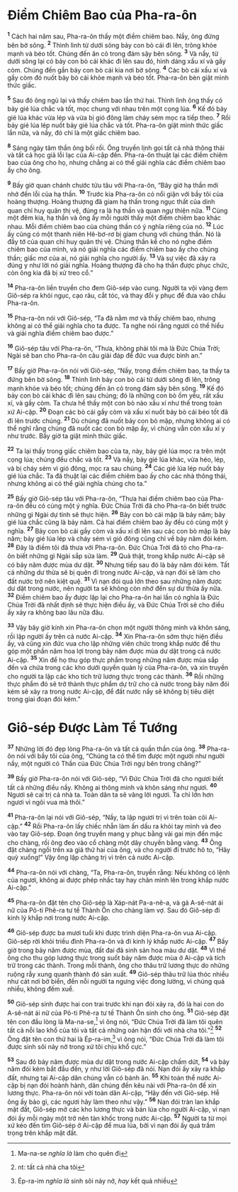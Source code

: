 # Ðiềm Chiêm Bao của Pha-ra-ôn

<sup><b>1</b></sup> Cách hai năm sau, Pha-ra-ôn thấy một điềm chiêm bao. Nầy, ông đứng bên bờ sông. <sup><b>2</b></sup> Thình lình từ dưới sông bảy con bò cái đi lên, trông khỏe mạnh và béo tốt. Chúng đến ăn cỏ trong đám sậy bên sông. <sup><b>3</b></sup> Và nầy, từ dưới sông lại có bảy con bò cái khác đi lên sau đó, hình dáng xấu xí và gầy còm. Chúng đến gần bảy con bò cái kia nơi bờ sông. <sup><b>4</b></sup> Các bò cái xấu xí và gầy còm đó nuốt bảy bò cái khỏe mạnh và béo tốt. Pha-ra-ôn bèn giật mình thức giấc.

<sup><b>5</b></sup> Sau đó ông ngủ lại và thấy chiêm bao lần thứ hai. Thình lình ông thấy có bảy gié lúa chắc và tốt, mọc chung với nhau trên một cọng lúa. <sup><b>6</b></sup> Kế đó bảy gié lúa khác vừa lép và vừa bị gió đông làm cháy sém mọc ra tiếp theo. <sup><b>7</b></sup> Rồi bảy gié lúa lép nuốt bảy gié lúa chắc và tốt. Pha-ra-ôn giật mình thức giấc lần nữa, và nầy, đó chỉ là một giấc chiêm bao.

<sup><b>8</b></sup> Sáng ngày tâm thần ông bối rối. Ông truyền lịnh gọi tất cả nhà thông thái và tất cả học giả lỗi lạc của Ai-cập đến. Pha-ra-ôn thuật lại các điềm chiêm bao của ông cho họ, nhưng chẳng ai có thể giải nghĩa các điềm chiêm bao ấy cho ông.

<sup><b>9</b></sup> Bấy giờ quan chánh chước tửu tâu với Pha-ra-ôn, “Bây giờ hạ thần mới nhớ đến lỗi của hạ thần. <sup><b>10</b></sup> Trước kia Pha-ra-ôn có nổi giận với bầy tôi của hoàng thượng. Hoàng thượng đã giam hạ thần trong ngục thất của dinh quan chỉ huy quân thị vệ, đúng ra là hạ thần và quan ngự thiện nữa. <sup><b>11</b></sup> Cùng một đêm kia, hạ thần và ông ấy mỗi người thấy một điềm chiêm bao khác nhau. Mỗi điềm chiêm bao của chúng thần có ý nghĩa riêng của nó. <sup><b>12</b></sup> Lúc ấy cũng có một thanh niên Hê-bơ-rơ bị giam chung với chúng thần. Nó là đầy tớ của quan chỉ huy quân thị vệ. Chúng thần kể cho nó nghe điềm chiêm bao của mình, và nó giải nghĩa các điềm chiêm bao ấy cho chúng thần; giấc mơ của ai, nó giải nghĩa cho người ấy. <sup><b>13</b></sup> Và sự việc đã xảy ra đúng y như lời nó giải nghĩa. Hoàng thượng đã cho hạ thần được phục chức, còn ông kia đã bị xử treo cổ.”

<sup><b>14</b></sup> Pha-ra-ôn liền truyền cho đem Giô-sép vào cung. Người ta vội vàng đem Giô-sép ra khỏi ngục, cạo râu, cắt tóc, và thay đổi y phục để đưa vào chầu Pha-ra-ôn.

<sup><b>15</b></sup> Pha-ra-ôn nói với Giô-sép, “Ta đã nằm mơ và thấy chiêm bao, nhưng không ai có thể giải nghĩa cho ta được. Ta nghe nói rằng ngươi có thể hiểu và giải nghĩa điềm chiêm bao được.”

<sup><b>16</b></sup> Giô-sép tâu với Pha-ra-ôn, “Thưa, không phải tôi mà là Ðức Chúa Trời; Ngài sẽ ban cho Pha-ra-ôn câu giải đáp để đức vua được bình an.”

<sup><b>17</b></sup> Bấy giờ Pha-ra-ôn nói với Giô-sép, “Nầy, trong điềm chiêm bao, ta thấy ta đứng bên bờ sông. <sup><b>18</b></sup> Thình lình bảy con bò cái từ dưới sông đi lên, trông mạnh khỏe và béo tốt; chúng đến ăn cỏ trong đám sậy bên sông. <sup><b>19</b></sup> Kế đó bảy con bò cái khác đi lên sau chúng; đó là những con bò ốm yếu, rất xấu xí, và gầy còm. Ta chưa hề thấy một con bò nào xấu xí như thế trong toàn xứ Ai-cập. <sup><b>20</b></sup> Ðoạn các bò cái gầy còm và xấu xí nuốt bảy bò cái béo tốt đã đi lên trước chúng. <sup><b>21</b></sup> Dù chúng đã nuốt bảy con bò mập, nhưng không ai có thể nghĩ rằng chúng đã nuốt các con bò mập ấy, vì chúng vẫn còn xấu xí y như trước. Bấy giờ ta giật mình thức giấc.

<sup><b>22</b></sup> Ta lại thấy trong giấc chiêm bao của ta, này, bảy gié lúa mọc ra trên một cọng lúa; chúng đều chắc và tốt. <sup><b>23</b></sup> Và nầy, bảy gié lúa khác, vừa héo, lép, và bị cháy sém vì gió đông, mọc ra sau chúng. <sup><b>24</b></sup> Các gié lúa lép nuốt bảy gié lúa chắc. Ta đã thuật lại các điềm chiêm bao ấy cho các nhà thông thái, nhưng không ai có thể giải nghĩa chúng cho ta.”

<sup><b>25</b></sup> Bấy giờ Giô-sép tâu với Pha-ra-ôn, “Thưa hai điềm chiêm bao của Pha-ra-ôn đều có cùng một ý nghĩa. Ðức Chúa Trời đã cho Pha-ra-ôn biết trước những gì Ngài dự tính sẽ thực hiện. <sup><b>26</b></sup> Bảy con bò cái mập là bảy năm; bảy gié lúa chắc cũng là bảy năm. Cả hai điềm chiêm bao ấy đều có cùng một ý nghĩa. <sup><b>27</b></sup> Bảy con bò cái gầy còm và xấu xí đi lên sau các con bò mập là bảy năm; bảy gié lúa lép và cháy sém vì gió đông cũng chỉ về bảy năm đói kém. <sup><b>28</b></sup> Ðây là điềm tôi đã thưa với Pha-ra-ôn. Ðức Chúa Trời đã tỏ cho Pha-ra-ôn biết những gì Ngài sắp sửa làm. <sup><b>29</b></sup> Quả thật, trong khắp nước Ai-cập sẽ có bảy năm được mùa dư dật. <sup><b>30</b></sup> Nhưng tiếp sau đó là bảy năm đói kém. Tất cả những dư thừa sẽ bị quên đi trong nước Ai-cập, và nạn đói sẽ làm cho đất nước trở nên kiệt quệ. <sup><b>31</b></sup> Vì nạn đói quá lớn theo sau những năm được dư dật trong nước, nên người ta sẽ không còn nhớ đến sự dư thừa ấy nữa. <sup><b>32</b></sup> Ðiềm chiêm bao ấy được lặp lại cho Pha-ra-ôn hai lần có nghĩa là Ðức Chúa Trời đã nhất định sẽ thực hiện điều ấy, và Ðức Chúa Trời sẽ cho điều ấy xảy ra không bao lâu nữa đâu.

<sup><b>33</b></sup> Vậy bây giờ kính xin Pha-ra-ôn chọn một người thông minh và khôn sáng, rồi lập người ấy trên cả nước Ai-cập. <sup><b>34</b></sup> Xin Pha-ra-ôn sớm thực hiện điều ấy, và cũng xin đức vua cho lập những viên chức trong khắp nước để thu góp một phần năm hoa lợi trong bảy năm được mùa dư dật trong cả nước Ai-cập. <sup><b>35</b></sup> Xin để họ thu góp thực phẩm trong những năm được mùa sắp đến và chứa trong các kho dưới quyền quản lý của Pha-ra-ôn, và xin truyền cho người ta lập các kho tích trữ lương thực trong các thành. <sup><b>36</b></sup> Rồi những thực phẩm đó sẽ trở thành thực phẩm dự trữ cho cả nước trong bảy năm đói kém sẽ xảy ra trong nước Ai-cập, để đất nước nầy sẽ không bị tiêu diệt trong giai đoạn đói kém.”

# Giô-sép Ðược Làm Tể Tướng

<sup><b>37</b></sup> Những lời đó đẹp lòng Pha-ra-ôn và tất cả quần thần của ông. <sup><b>38</b></sup> Pha-ra-ôn nói với bầy tôi của ông, “Chúng ta có thể tìm được một người như người nầy, một người có Thần của Ðức Chúa Trời ngự bên trong chăng?”

<sup><b>39</b></sup> Bấy giờ Pha-ra-ôn nói với Giô-sép, “Vì Ðức Chúa Trời đã cho ngươi biết tất cả những điều nầy. Không ai thông minh và khôn sáng như ngươi. <sup><b>40</b></sup> Ngươi sẽ cai trị cả nhà ta. Toàn dân ta sẽ vâng lời ngươi. Ta chỉ lớn hơn ngươi vì ngôi vua mà thôi.”

<sup><b>41</b></sup> Pha-ra-ôn lại nói với Giô-sép, “Nầy, ta lập ngươi trị vì trên toàn cõi Ai-cập.” <sup><b>42</b></sup> Rồi Pha-ra-ôn lấy chiếc nhẫn làm ấn dấu ra khỏi tay mình và đeo vào tay Giô-sép. Ðoạn ông truyền mang y phục bằng vải gai mịn đến mặc cho chàng, rồi ông đeo vào cổ chàng một dây chuyền bằng vàng. <sup><b>43</b></sup> Ông đặt chàng ngồi trên xa giá thứ hai của ông, và cho người đi trước hô to, “Hãy quỳ xuống!” Vậy ông lập chàng trị vì trên cả nước Ai-cập.

<sup><b>44</b></sup> Pha-ra-ôn nói với chàng, “Ta, Pha-ra-ôn, truyền rằng: Nếu không có lệnh của ngươi, không ai được phép nhấc tay hay chân mình lên trong khắp nước Ai-cập.”

<sup><b>45</b></sup> Pha-ra-ôn đặt tên cho Giô-sép là Xáp-nát Pa-a-nê-a, và gả A-sê-nát ái nữ của Pô-ti Phê-ra tư tế Thành Ôn cho chàng làm vợ. Sau đó Giô-sép đi kinh lý khắp nơi trong nước Ai-cập.

<sup><b>46</b></sup> Giô-sép được ba mươi tuổi khi được trình diện Pha-ra-ôn vua Ai-cập. Giô-sép rời khỏi triều đình Pha-ra-ôn và đi kinh lý khắp nước Ai-cập. <sup><b>47</b></sup> Bấy giờ trong bảy năm được mùa, đất đai đã sinh sản hoa màu dư dật. <sup><b>48</b></sup> Vì thế ông cho thu góp lương thực trong suốt bảy năm được mùa ở Ai-cập và tích trữ trong các thành. Trong mỗi thành, ông cho thâu trữ lương thực do những ruộng rẫy xung quanh thành đó sản xuất. <sup><b>49</b></sup> Giô-sép thâu trữ lúa thóc nhiều như cát nơi bờ biển, đến nỗi người ta ngưng việc đong lường, vì chúng quá nhiều, không đếm xuể.

<sup><b>50</b></sup> Giô-sép sinh được hai con trai trước khi nạn đói xảy ra, đó là hai con do A-sê-nát ái nữ của Pô-ti Phê-ra tư tế Thành Ôn sinh cho ông. <sup><b>51</b></sup> Giô-sép đặt tên con đầu lòng là Ma-na-se,[^1-e3a9ffe9-4bfd-423a-ae3e-864c966cc105] vì ông nói, “Ðức Chúa Trời đã làm tôi quên tất cả nỗi lao khổ của tôi và tất cả những oán hận đối với nhà cha tôi.”[^2-e3a9ffe9-4bfd-423a-ae3e-864c966cc105] <sup><b>52</b></sup> Ông đặt tên con thứ hai là Ép-ra-im,[^3-e3a9ffe9-4bfd-423a-ae3e-864c966cc105] vì ông nói, “Ðức Chúa Trời đã làm tôi được sinh sôi nảy nở trong xứ tôi chịu khổ cực.”

<sup><b>53</b></sup> Sau đó bảy năm được mùa dư dật trong nước Ai-cập chấm dứt, <sup><b>54</b></sup> và bảy năm đói kém bắt đầu đến, y như lời Giô-sép đã nói. Nạn đói ấy xảy ra khắp đất, nhưng tại Ai-cập dân chúng vẫn có bánh ăn. <sup><b>55</b></sup> Khi toàn thể nước Ai-cập bị nạn đói hoành hành, dân chúng đến kêu nài với Pha-ra-ôn để xin lương thực. Pha-ra-ôn nói với toàn dân Ai-cập, “Hãy đến với Giô-sép. Hễ ông ấy bảo gì, các ngươi hãy làm theo như vậy.” <sup><b>56</b></sup> Nạn đói tràn lan khắp mặt đất, Giô-sép mở các kho lương thực và bán lúa cho người Ai-cập, vì nạn đói ấy mỗi ngày một trở nên tàn khốc trong nước Ai-cập. <sup><b>57</b></sup> Người ta từ mọi xứ kéo đến tìm Giô-sép ở Ai-cập để mua lúa, bởi vì nạn đói ấy quá trầm trọng trên khắp mặt đất.

[^1-e3a9ffe9-4bfd-423a-ae3e-864c966cc105]: Ma-na-se _nghĩa là_ làm cho quên đi

[^2-e3a9ffe9-4bfd-423a-ae3e-864c966cc105]: nt: tất cả nhà cha tôi

[^3-e3a9ffe9-4bfd-423a-ae3e-864c966cc105]: Ép-ra-im _nghĩa là_ sinh sôi nảy nở, _hay_ kết quả nhiều
